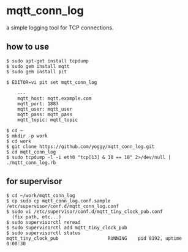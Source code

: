 mqtt_conn_log
====
a simple logging tool for TCP connections.

how to use
----

    
    $ sudo apt-get install tcpdump
    $ sudo gem install mqtt
    $ sudo gem install pit
    
    $ EDITOR=vi pit set mqtt_conn_log
    
        ---
        mqtt_host: mqtt.example.com
        mqtt_port: 1883
        mqtt_user: mqtt_user
        mqtt_pass: mqtt_pass
        mqtt_topic: mqtt_topic
    
    $ cd ~
    $ mkdir -p work
    $ cd work
    $ git clone https://github.com/yoggy/mqtt_conn_log.git
    $ cd mqtt_conn_log
    $ sudo tcpdump -l -i eth0 "tcp[13] & 18 == 18" 2>/dev/null | ./mqtt_conn_log.rb
    

for supervisor
----
    $ cd ~/work/mqtt_conn_log
    $ cp sudo cp mqtt_conn_log.conf.sample /etc/supervisor/conf.d/mqtt_conn_log.conf
    $ sudo vi /etc/supervisor/conf.d/mqtt_tiny_clock_pub.conf
      (fix path, etc...)
    $ sudo supervisorctl reread
    $ sudo supervisorctl add mqtt_tiny_clock_pub
    $ sudo supervisorctl status
    mqtt_tiny_clock_pub                  RUNNING    pid 8192, uptime 0:00:30

